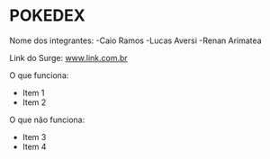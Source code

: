 # POKEDEX

Nome dos integrantes: 
-Caio Ramos
-Lucas Aversi
-Renan Arimatea

Link do Surge: www.link.com.br

O que funciona:
- Item 1
- Item 2

O que não funciona: 
- Item 3
- Item 4
